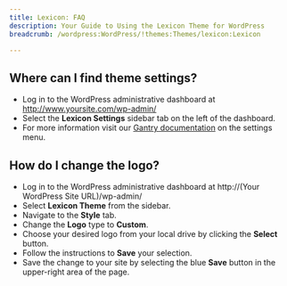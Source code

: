 ```yaml
---
title: Lexicon: FAQ
description: Your Guide to Using the Lexicon Theme for WordPress
breadcrumb: /wordpress:WordPress/!themes:Themes/lexicon:Lexicon

---
```


Where can I find theme settings?
-----
* Log in to the WordPress administrative dashboard at http://www.yoursite.com/wp-admin/
* Select the **Lexicon Settings** sidebar tab on the left of the dashboard.
* For more information visit our [Gantry documentation](http://docs.gantry.org/gantry4/configure) on the settings menu.

How do I change the logo?
-----

* Log in to the WordPress administrative dashboard at http://(Your WordPress Site URL)/wp-admin/
* Select **Lexicon Theme** from the sidebar.
* Navigate to the **Style** tab.
* Change the **Logo** type to **Custom**.
* Choose your desired logo from your local drive by clicking the **Select** button.
* Follow the instructions to **Save** your selection.
* Save the change to your site by selecting the blue **Save** button in the upper-right area of the page.

[gantry]: http://docs.gantry.org/gantry4/configure